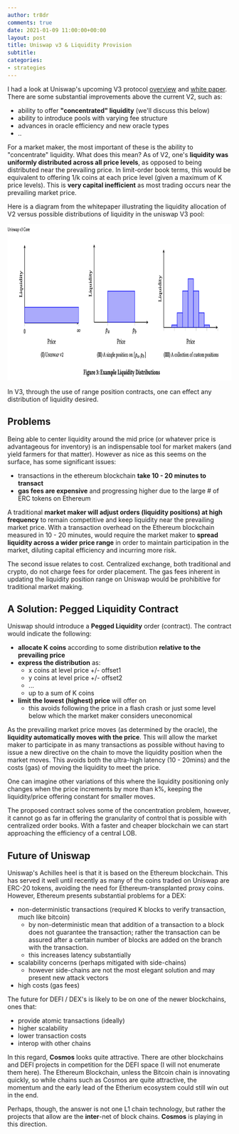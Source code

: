 ```yaml
---
author: tr8dr
comments: true
date: 2021-01-09 11:00:00+00:00
layout: post
title: Uniswap v3 & Liquidity Provision
subtitle:
categories:
- strategies
---
```

I had a look at Uniswap's upcoming V3 protocol [overview](https://uniswap.org/blog/uniswap-v3/) and 
[white paper](https://uniswap.org/whitepaper-v3.pdf).  There are some substantial improvements above the 
current V2, such as:

- ability to offer __"concentrated" liquidity__ (we'll discuss this below)
- ability to introduce pools with varying fee structure
- advances in oracle efficiency and new oracle types  
- ..

For a market maker, the most important of these is the ability to "concentrate" liquidity.  What does this 
mean?  As of V2, one's __liquidity was uniformly distributed across all price levels__, as opposed to being distributed
near the prevailing price.  In limit-order book
terms, this would be equivalent to offering 1/k coins at each price level (given a maximum of K price levels).
This is __very capital inefficient__ as most trading occurs near the prevailing market price.

Here is a diagram from the whitepaper illustrating the liquidity allocation of V2 versus possible distributions of
liquidity in the uniswap V3 pool:

<img src="/assets/2021-04-12/concentration.png" width="800" height="350" />

In V3, through the use of range position contracts, one can effect any distribution of liquidity desired. 

## Problems
Being able to center liquidity around the mid price (or whatever price is advantageous for inventory) is an
indispensable tool for market makers (and yield farmers for that matter).   However as nice as this seems on the
surface, has some significant issues:

- transactions in the ethereum blockchain __take 10 - 20 minutes to transact__
- __gas fees are expensive__ and progressing higher due to the large # of ERC tokens on Ethereum

A traditional __market maker will adjust orders (liquidity positions) at high frequency__ to remain competitive and keep
liquidity near the prevailing market price.  With a transaction overhead on the Ethereum blockchain measured in 10 - 20 
minutes, would require the market maker to __spread liquidity across a wider price range__ in order to maintain participation 
in the market, diluting capital efficiency and incurring more risk.

The second issue relates to cost.  Centralized exchange, both traditional and crypto, do not charge fees for order
placement.  The gas fees inherent in updating the liquidity position range on Uniswap would be prohibitive for
traditional market making.

## A Solution: Pegged Liquidity Contract
Uniswap should introduce a __Pegged Liquidity__ order (contract).  The contract would indicate the following:

- __allocate K coins__ according to some distribution __relative to the prevailing price__
- __express the distribution__ as:
  * x coins at level price +/- offset1
  * y coins at level price +/- offset2
  * ...
  * up to a sum of K coins
- __limit the lowest (highest) price__ will offer on 
  * this avoids following the price in a flash crash or just some level below which the market maker considers
    uneconomical
    
As the prevailing market price moves (as determined by the oracle), the __liquidity automatically moves with the price__.  This will
allow the market maker to participate in as many transactions as possible without having to issue a new directive
on the chain to move the liquidity position when the market moves.  This avoids both the ultra-high latency (10 - 20mins) and
the costs (gas) of moving the liquidity to meet the price.

One can imagine other variations of this where the liquidity positioning only changes when the price increments 
by more than k%, keeping the liquidity/price offering constant for smaller moves.
    
The proposed contract solves some of the concentration problem, however, it cannot go as far in offering the
granularity of control that is possible with centralized order books.  With a faster and cheaper blockchain
we can start approaching the efficiency of a central LOB.

## Future of Uniswap
Uniswap's Achilles heel is that it is based on the Ethereum blockchain.  This has served it well until recently as many of the
coins traded on Uniswap are ERC-20 tokens, avoiding the need for Ethereum-transplanted proxy coins.  However, Ethereum
presents substantial problems for a DEX:

- non-deterministic transactions (required K blocks to verify transaction, much like bitcoin)
  * by non-deterministic mean that addition of a transaction to a block does not guarantee the transaction;
    rather the transaction can be assured after a certain number of blocks are added on the branch with
    the transaction.
  * this increases latency substantially
- scalability concerns (perhaps mitigated with side-chains)
  * however side-chains are not the most elegant solution and may present new attack vectors
- high costs (gas fees)

The future for DEFI / DEX's is likely to be on one of the newer blockchains, ones that:

- provide atomic transactions (ideally)
- higher scalability
- lower transaction costs
- interop with other chains

In this regard, __Cosmos__ looks quite attractive.  There are other blockchains and DEFI projects in competition
for the DEFI space (I will not enumerate them here).  The Ethereum Blockchain, unless the Bitcoin chain is 
innovating quickly, so while chains such as Cosmos are quite attractive, the momentum and the early lead of
the Etherium ecosystem could still win out in the end.

Perhaps, though, the answer is not one L1 chain technology, but rather the projects that allow are the __inter__-net
of block chains.  __Cosmos__ is playing in this direction.


